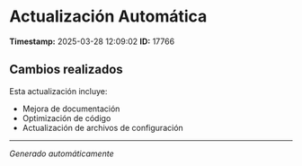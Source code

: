 # Actualización Automática

**Timestamp:** 2025-03-28 12:09:02
**ID:** 17766

## Cambios realizados

Esta actualización incluye:
- Mejora de documentación
- Optimización de código
- Actualización de archivos de configuración

---
*Generado automáticamente*
